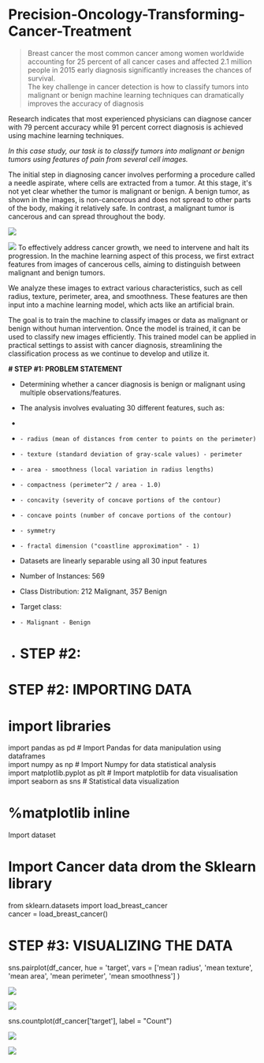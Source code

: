 # Precision-Oncology-Transforming-Cancer-Treatment
> Breast cancer the most common cancer among women worldwide accounting for 25 percent of all cancer cases and affected 2.1 million people in 2015 early diagnosis significantly increases the chances of survival.  
> The key challenge in cancer detection is how to classify tumors into malignant or benign machine learning techniques can dramatically improves the accuracy of diagnosis

Research indicates that most experienced physicians can diagnose cancer with 79 percent accuracy while 91 percent correct diagnosis is achieved using machine learning techniques.

_In this case study, our task is to classify tumors into malignant or benign tumors using features of pain from several cell images._

The initial step in diagnosing cancer involves performing a procedure called a needle aspirate, where cells are extracted from a tumor. At this stage, it's not yet clear whether the tumor is malignant or benign. A benign tumor, as shown in the images, is non-cancerous and does not spread to other parts of the body, making it relatively safe. In contrast, a malignant tumor is cancerous and can spread throughout the body.

![](https://miro.medium.com/max/30/0*QpAMqLJYc3k216_w.jpg?q=20)

![](https://miro.medium.com/max/950/0*QpAMqLJYc3k216_w.jpg)
To effectively address cancer growth, we need to intervene and halt its progression. In the machine learning aspect of this process, we first extract features from images of cancerous cells, aiming to distinguish between malignant and benign tumors. 

We analyze these images to extract various characteristics, such as cell radius, texture, perimeter, area, and smoothness. These features are then input into a machine learning model, which acts like an artificial brain.

The goal is to train the machine to classify images or data as malignant or benign without human intervention. Once the model is trained, it can be used to classify new images efficiently. This trained model can be applied in practical settings to assist with cancer diagnosis, streamlining the classification process as we continue to develop and utilize it.

**# STEP #1: PROBLEM STATEMENT**

-   Determining whether a cancer diagnosis is benign or malignant using multiple observations/features.
-   The analysis involves evaluating 30 different features, such as:
-   
-   `- radius (mean of distances from center to points on the perimeter)`
-   `- texture (standard deviation of gray-scale values) - perimeter`
-   `- area - smoothness (local variation in radius lengths)`
-   `- compactness (perimeter^2 / area - 1.0)`
-   `- concavity (severity of concave portions of the contour)`
-   `- concave points (number of concave portions of the contour)`
-   `- symmetry`
-   `- fractal dimension ("coastline approximation" - 1)`
-   Datasets are linearly separable using all 30 input features
-   Number of Instances: 569
-   Class Distribution: 212 Malignant, 357 Benign
-   Target class:
-   `- Malignant - Benign`

-   # STEP #2: 
# STEP #2: IMPORTING DATA

# import libraries   
import pandas as pd # Import Pandas for data manipulation using dataframes  
import numpy as np # Import Numpy for data statistical analysis   
import matplotlib.pyplot as plt # Import matplotlib for data visualisation  
import seaborn as sns # Statistical data visualization  
# %matplotlib inline  

Import dataset

# Import Cancer data drom the Sklearn library  
from sklearn.datasets import load_breast_cancer  
cancer = load_breast_cancer()

# STEP #3: VISUALIZING THE DATA

sns.pairplot(df_cancer, hue = 'target', vars = ['mean radius', 'mean texture', 'mean area', 'mean perimeter', 'mean smoothness'] )

![](https://miro.medium.com/max/30/1*k3lpa0s58q9nayfHjsfXuA.png?q=20)

![](https://miro.medium.com/max/957/1*k3lpa0s58q9nayfHjsfXuA.png)

sns.countplot(df_cancer['target'], label = "Count")

![](https://miro.medium.com/max/30/1*FQBQGAJDq3taSIOn_p5LWA.png?q=20)

![](https://miro.medium.com/max/392/1*FQBQGAJDq3taSIOn_p5LWA.png)
